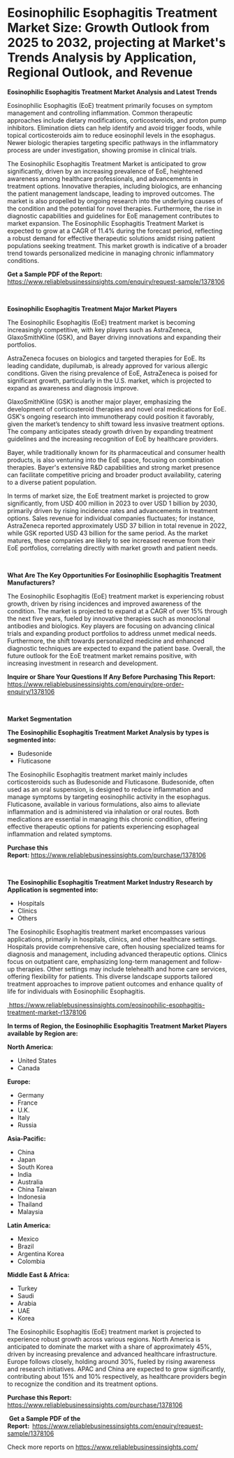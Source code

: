 <p><h1>Eosinophilic Esophagitis Treatment Market Size: Growth Outlook from 2025 to 2032, projecting at Market's Trends Analysis by Application, Regional Outlook, and Revenue</h1></p><p><strong>Eosinophilic Esophagitis Treatment Market Analysis and Latest Trends</strong></p>
<p><p>Eosinophilic Esophagitis (EoE) treatment primarily focuses on symptom management and controlling inflammation. Common therapeutic approaches include dietary modifications, corticosteroids, and proton pump inhibitors. Elimination diets can help identify and avoid trigger foods, while topical corticosteroids aim to reduce eosinophil levels in the esophagus. Newer biologic therapies targeting specific pathways in the inflammatory process are under investigation, showing promise in clinical trials.</p><p>The Eosinophilic Esophagitis Treatment Market is anticipated to grow significantly, driven by an increasing prevalence of EoE, heightened awareness among healthcare professionals, and advancements in treatment options. Innovative therapies, including biologics, are enhancing the patient management landscape, leading to improved outcomes. The market is also propelled by ongoing research into the underlying causes of the condition and the potential for novel therapies. Furthermore, the rise in diagnostic capabilities and guidelines for EoE management contributes to market expansion. The Eosinophilic Esophagitis Treatment Market is expected to grow at a CAGR of 11.4% during the forecast period, reflecting a robust demand for effective therapeutic solutions amidst rising patient populations seeking treatment. This market growth is indicative of a broader trend towards personalized medicine in managing chronic inflammatory conditions.</p></p>
<p><strong>Get a Sample PDF of the Report:&nbsp;</strong> <a href="https://www.reliablebusinessinsights.com/enquiry/request-sample/1378106?utm_campaign=100&utm_medium=2&utm_source=Github&utm_content=ia&utm_term=03032025&utm_id=eosinophilic-esophagitis-treatment">https://www.reliablebusinessinsights.com/enquiry/request-sample/1378106</a></p>
<p>&nbsp;</p>
<p><strong>Eosinophilic Esophagitis Treatment Major Market Players</strong></p>
<p><p>The Eosinophilic Esophagitis (EoE) treatment market is becoming increasingly competitive, with key players such as AstraZeneca, GlaxoSmithKline (GSK), and Bayer driving innovations and expanding their portfolios. </p><p>AstraZeneca focuses on biologics and targeted therapies for EoE. Its leading candidate, dupilumab, is already approved for various allergic conditions. Given the rising prevalence of EoE, AstraZeneca is poised for significant growth, particularly in the U.S. market, which is projected to expand as awareness and diagnosis improve.</p><p>GlaxoSmithKline (GSK) is another major player, emphasizing the development of corticosteroid therapies and novel oral medications for EoE. GSK's ongoing research into immunotherapy could position it favorably, given the market’s tendency to shift toward less invasive treatment options. The company anticipates steady growth driven by expanding treatment guidelines and the increasing recognition of EoE by healthcare providers.</p><p>Bayer, while traditionally known for its pharmaceutical and consumer health products, is also venturing into the EoE space, focusing on combination therapies. Bayer's extensive R&D capabilities and strong market presence can facilitate competitive pricing and broader product availability, catering to a diverse patient population.</p><p>In terms of market size, the EoE treatment market is projected to grow significantly, from USD 400 million in 2023 to over USD 1 billion by 2030, primarily driven by rising incidence rates and advancements in treatment options. Sales revenue for individual companies fluctuates; for instance, AstraZeneca reported approximately USD 37 billion in total revenue in 2022, while GSK reported USD 43 billion for the same period. As the market matures, these companies are likely to see increased revenue from their EoE portfolios, correlating directly with market growth and patient needs.</p></p>
<p>&nbsp;</p>
<p><strong>What Are The Key Opportunities For Eosinophilic Esophagitis Treatment Manufacturers?</strong></p>
<p><p>The Eosinophilic Esophagitis (EoE) treatment market is experiencing robust growth, driven by rising incidences and improved awareness of the condition. The market is projected to expand at a CAGR of over 15% through the next five years, fueled by innovative therapies such as monoclonal antibodies and biologics. Key players are focusing on advancing clinical trials and expanding product portfolios to address unmet medical needs. Furthermore, the shift towards personalized medicine and enhanced diagnostic techniques are expected to expand the patient base. Overall, the future outlook for the EoE treatment market remains positive, with increasing investment in research and development.</p></p>
<p><strong>Inquire or Share Your Questions If Any Before Purchasing This Report:</strong> <a href="https://www.reliablebusinessinsights.com/enquiry/pre-order-enquiry/1378106?utm_campaign=100&utm_medium=2&utm_source=Github&utm_content=ia&utm_term=03032025&utm_id=eosinophilic-esophagitis-treatment">https://www.reliablebusinessinsights.com/enquiry/pre-order-enquiry/1378106</a></p>
<p>&nbsp;</p>
<p><strong>Market Segmentation</strong></p>
<p><strong>The Eosinophilic Esophagitis Treatment Market Analysis by types is segmented into:</strong></p>
<p><ul><li>Budesonide</li><li>Fluticasone</li></ul></p>
<p><p>The Eosinophilic Esophagitis treatment market mainly includes corticosteroids such as Budesonide and Fluticasone. Budesonide, often used as an oral suspension, is designed to reduce inflammation and manage symptoms by targeting eosinophilic activity in the esophagus. Fluticasone, available in various formulations, also aims to alleviate inflammation and is administered via inhalation or oral routes. Both medications are essential in managing this chronic condition, offering effective therapeutic options for patients experiencing esophageal inflammation and related symptoms.</p></p>
<p><strong>Purchase this Report:&nbsp;</strong><a href="https://www.reliablebusinessinsights.com/purchase/1378106?utm_campaign=100&utm_medium=2&utm_source=Github&utm_content=ia&utm_term=03032025&utm_id=eosinophilic-esophagitis-treatment">https://www.reliablebusinessinsights.com/purchase/1378106</a></p>
<p>&nbsp;</p>
<p><strong>The Eosinophilic Esophagitis Treatment Market Industry Research by Application is segmented into:</strong></p>
<p><ul><li>Hospitals</li><li>Clinics</li><li>Others</li></ul></p>
<p><p>The Eosinophilic Esophagitis treatment market encompasses various applications, primarily in hospitals, clinics, and other healthcare settings. Hospitals provide comprehensive care, often housing specialized teams for diagnosis and management, including advanced therapeutic options. Clinics focus on outpatient care, emphasizing long-term management and follow-up therapies. Other settings may include telehealth and home care services, offering flexibility for patients. This diverse landscape supports tailored treatment approaches to improve patient outcomes and enhance quality of life for individuals with Eosinophilic Esophagitis.</p></p>
<p><a href="https://www.reliablebusinessinsights.com/eosinophilic-esophagitis-treatment-market-r1378106?utm_campaign=100&utm_medium=2&utm_source=Github&utm_content=ia&utm_term=03032025&utm_id=eosinophilic-esophagitis-treatment">&nbsp;https://www.reliablebusinessinsights.com/eosinophilic-esophagitis-treatment-market-r1378106</a></p>
<p><strong>In terms of Region, the Eosinophilic Esophagitis Treatment Market Players available by Region are:</strong></p>
<p>
    <p> <strong> North America: </strong>
        <ul>
            <li>United States</li>
            <li>Canada</li>
        </ul>
        </p> 
    <p> <strong> Europe: </strong>
        <ul>
            <li>Germany</li>
            <li>France</li>
            <li>U.K.</li>
            <li>Italy</li>
            <li>Russia</li>
        </ul>
        </p> 
    <p> <strong> Asia-Pacific: </strong>
        <ul>
            <li>China</li>
            <li>Japan</li>
            <li>South Korea</li>
            <li>India</li>
            <li>Australia</li>
            <li>China Taiwan</li>
            <li>Indonesia</li>
            <li>Thailand</li>
            <li>Malaysia</li>
        </ul>
        </p> 
    <p> <strong> Latin America: </strong>
        <ul>
            <li>Mexico</li>
            <li>Brazil</li>
            <li>Argentina Korea</li>
            <li>Colombia</li>
        </ul>
        </p> 
    <p> <strong> Middle East & Africa: </strong>
        <ul>
            <li>Turkey</li>
            <li>Saudi</li>
            <li>Arabia</li>
            <li>UAE</li>
            <li>Korea</li>
        </ul>
    </p>
    </p>
<p><p>The Eosinophilic Esophagitis (EoE) treatment market is projected to experience robust growth across various regions. North America is anticipated to dominate the market with a share of approximately 45%, driven by increasing prevalence and advanced healthcare infrastructure. Europe follows closely, holding around 30%, fueled by rising awareness and research initiatives. APAC and China are expected to grow significantly, contributing about 15% and 10% respectively, as healthcare providers begin to recognize the condition and its treatment options.</p></p>
<p><strong>Purchase this Report: </strong><a href="https://www.reliablebusinessinsights.com/purchase/1378106?utm_campaign=100&utm_medium=2&utm_source=Github&utm_content=ia&utm_term=03032025&utm_id=eosinophilic-esophagitis-treatment">https://www.reliablebusinessinsights.com/purchase/1378106</a></p>
<p>&nbsp;<strong>Get a Sample PDF of the Report:&nbsp;&nbsp;</strong><a href="https://www.reliablebusinessinsights.com/enquiry/request-sample/1378106?utm_campaign=100&utm_medium=2&utm_source=Github&utm_content=ia&utm_term=03032025&utm_id=eosinophilic-esophagitis-treatment">https://www.reliablebusinessinsights.com/enquiry/request-sample/1378106</a></p>
<p><strong></strong></p>
<p>Check more reports on <a href="https://www.reliablebusinessinsights.com/?utm_campaign=100&utm_medium=2&utm_source=Github&utm_content=ia&utm_term=03032025&utm_id=eosinophilic-esophagitis-treatment">https://www.reliablebusinessinsights.com/</a></p>
